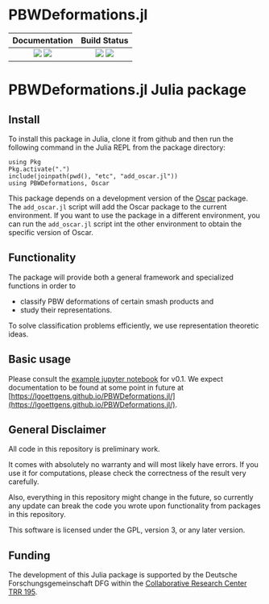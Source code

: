 # PBWDeformations.jl

| **Documentation**                                                         | **Build Status**                                      |
|:-------------------------------------------------------------------------:|:-----------------------------------------------------:|
| [![](https://img.shields.io/badge/docs-stable-blue.svg)](https://lgoettgens.github.io/PBWDeformations.jl/stable/) [![](https://img.shields.io/badge/docs-dev-blue.svg)](https://lgoettgens.github.io/PBWDeformations.jl/dev/) | [![](https://github.com/lgoettgens/PBWDeformations.jl/actions/workflows/OscarTests.yml/badge.svg?branch=master)](https://github.com/lgoettgens/PBWDeformations.jl/actions/workflows/OscarTests.yml) [![](https://codecov.io/gh/lgoettgens/PBWDeformations.jl/branch/master/graph/badge.svg?token=J9XN35I1WU)](https://app.codecov.io/gh/lgoettgens/PBWDeformations.jl) |

# PBWDeformations.jl Julia package

## Install

To install this package in Julia, clone it from github and then run the following command in the Julia REPL from the package directory:
```
using Pkg
Pkg.activate(".")
include(joinpath(pwd(), "etc", "add_oscar.jl"))
using PBWDeformations, Oscar
```

This package depends on a development version of the [Oscar](https://oscar.computeralgebra.de/) package. The `add_oscar.jl` script will add the Oscar package to the current environment. If you want to use the package in a different environment, you can run the `add_oscar.jl` script int the other environment to obtain the specific version of Oscar.

## Functionality

The package will provide both a general framework and specialized functions in order to
- classify PBW deformations of certain smash products and
- study their representations.

To solve classification problems efficiently, we use representation theoretic ideas.


## Basic usage

Please consult the [example jupyter notebook](https://nbviewer.org/urls/raw.githubusercontent.com/lgoettgens/PBWDeformations.jl/master/examples/PBWDeformationsNotebook.ipynb) for v0.1.
We expect documentation to be found at some point in future at [https://lgoettgens.github.io/PBWDeformations.jl/](https://lgoettgens.github.io/PBWDeformations.jl/).

## General Disclaimer

All code in this repository is preliminary work.

It comes with absolutely no warranty and will most likely have errors. If you use it for computations, please check the correctness of the result very carefully.

Also, everything in this repository might change in the future, so currently any update can break the code you wrote upon functionality from packages in this repository.

This software is licensed under the GPL, version 3, or any later version.

## Funding

The development of this Julia package is supported by the Deutsche Forschungsgemeinschaft DFG within the [Collaborative Research Center TRR 195](https://www.computeralgebra.de/sfb/).
